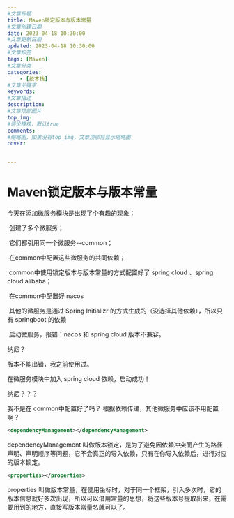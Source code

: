 ```yaml
---
#文章标题
title: Maven锁定版本与版本常量
#文章创建日期
date: 2023-04-18 10:30:00
#文章更新日期
updated: 2023-04-18 10:30:00
#文章标签
tags: [Maven] 
#文章分类
categories: 
	- [技术栈]
#文章关键字
keywords: 
#文章描述
description: 
#文章顶部图片
top_img: 
#评论模块，默认true
comments: 
#缩略图，如果没有top_img，文章顶部将显示缩略图
cover:


---
```






# Maven锁定版本与版本常量

今天在添加微服务模块是出现了个有趣的现象：

​	创建了多个微服务；

​	它们都引用同一个微服务--common；

​	在common中配置这些微服务的共同依赖；

​	common中使用锁定版本与版本常量的方式配置好了 spring cloud 、spring cloud alibaba；

​	在common中配置好 nacos

​	其他的微服务是通过 Spring Initializr 的方式生成的（没选择其他依赖），所以只有 springboot 的依赖

​	启动微服务，报错：nacos 和 spring cloud 版本不兼容。



纳尼？

版本不能出错，我之前使用过。



在微服务模块中加入 spring cloud 依赖，启动成功！

纳尼？？？



我不是在 common中配置好了吗？ 根据依赖传递，其他微服务中应该不用配置啊？





```xml
<dependencyManagement></dependencyManagement>
```

dependencyManagement 叫做版本锁定，是为了避免因依赖冲突而产生的路径声明、声明顺序等问题，它不会真正的导入依赖，只有在你导入依赖后，进行对应的版本锁定。



```xml
<properties></properties>
```

properties 叫做版本常量，在使用坐标时，对于同一个框架，引入多次时，它的版本信息就好多次出现，所以可以借用常量的思想，将这些版本号提取出来，在需要用到的地方，直接写版本常量名就可以了。


